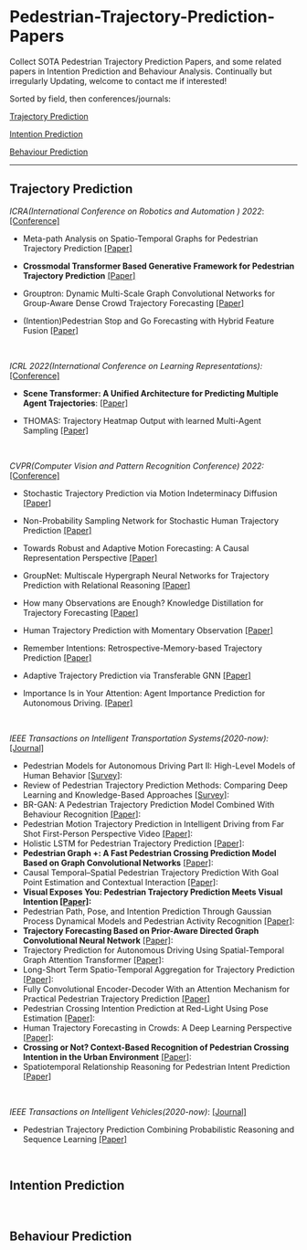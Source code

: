 # Pedestrian-Trajectory-Prediction-Papers

Collect SOTA Pedestrian Trajectory Prediction Papers, and some related papers in Intention Prediction and Behaviour Analysis. Continually but irregularly Updating, welcome to contact me if interested!



Sorted by field, then conferences/journals:

[Trajectory Prediction](#Trajectory-Prediction) 

[Intention Prediction](#Intention-Prediction)

[Behaviour Prediction](#Behaviour-Prediction)

***

## Trajectory Prediction

*ICRA(International Conference on Robotics and Automation ) 2022*: [[Conference]](https://ieeexplore.ieee.org/xpl/conhome/9811522/proceeding)

- Meta-path Analysis on Spatio-Temporal Graphs for Pedestrian Trajectory Prediction [[Paper]](https://ieeexplore.ieee.org/document/9811632)

- **Crossmodal Transformer Based Generative Framework for Pedestrian Trajectory Prediction**  [[Paper]](https://ieeexplore.ieee.org/document/9812226)

- Grouptron: Dynamic Multi-Scale Graph Convolutional Networks for Group-Aware Dense Crowd Trajectory Forecasting [[Paper]](https://ieeexplore.ieee.org/document/9811585) 

- (Intention)Pedestrian Stop and Go Forecasting with Hybrid Feature Fusion [[Paper]](https://ieeexplore.ieee.org/document/9811664) 

  <br/>

*ICRL 2022(International Conference on Learning Representations):* [[Conference]](https://openreview.net/group?id=ICLR.cc/2022/Conference)

- **Scene Transformer: A Unified Architecture for Predicting Multiple Agent Trajectories**: [[Paper]](https://openreview.net/pdf?id=Wm3EA5OlHsG)

- THOMAS: Trajectory Heatmap Output with learned Multi-Agent Sampling [[Paper]](https://openreview.net/pdf?id=Wm3EA5OlHsG)

  <br/>

*CVPR(Computer Vision and Pattern Recognition Conference) 2022:* [[Conference]](https://cvpr2022.thecvf.com/)

- Stochastic Trajectory Prediction via Motion Indeterminacy Diffusion [[Paper]](https://openaccess.thecvf.com/content/CVPR2022/papers/Gu_Stochastic_Trajectory_Prediction_via_Motion_Indeterminacy_Diffusion_CVPR_2022_paper.pdf)

- Non-Probability Sampling Network for Stochastic Human Trajectory Prediction [[Paper]](https://openaccess.thecvf.com/content/CVPR2022/papers/Bae_Non-Probability_Sampling_Network_for_Stochastic_Human_Trajectory_Prediction_CVPR_2022_paper.pdf)

- Towards Robust and Adaptive Motion Forecasting: A Causal Representation Perspective [[Paper]](https://openaccess.thecvf.com/content/CVPR2022/papers/Liu_Towards_Robust_and_Adaptive_Motion_Forecasting_A_Causal_Representation_Perspective_CVPR_2022_paper.pdf)

- GroupNet: Multiscale Hypergraph Neural Networks for Trajectory Prediction with Relational Reasoning [[Paper]](https://openaccess.thecvf.com/content/CVPR2022/papers/Xu_GroupNet_Multiscale_Hypergraph_Neural_Networks_for_Trajectory_Prediction_With_Relational_CVPR_2022_paper.pdf)

- How many Observations are Enough? Knowledge Distillation for Trajectory Forecasting [[Paper]](https://openaccess.thecvf.com/content/CVPR2022/papers/Monti_How_Many_Observations_Are_Enough_Knowledge_Distillation_for_Trajectory_Forecasting_CVPR_2022_paper.pdf)
- Human Trajectory Prediction with Momentary Observation [[Paper]](https://openaccess.thecvf.com/content/CVPR2022/papers/Sun_Human_Trajectory_Prediction_With_Momentary_Observation_CVPR_2022_paper.pdf)
- Remember Intentions: Retrospective-Memory-based Trajectory Prediction [[Paper]](https://openaccess.thecvf.com/content/CVPR2022/papers/Xu_Remember_Intentions_Retrospective-Memory-Based_Trajectory_Prediction_CVPR_2022_paper.pdf)
- Adaptive Trajectory Prediction via Transferable GNN [[Paper]](https://openaccess.thecvf.com/content/CVPR2022/papers/Xu_Adaptive_Trajectory_Prediction_via_Transferable_GNN_CVPR_2022_paper.pdf)
- Importance Is in Your Attention: Agent Importance Prediction for Autonomous Driving. [[Paper]](https://openaccess.thecvf.com/content/CVPR2022W/Precognition/papers/Hazard_Importance_Is_in_Your_Attention_Agent_Importance_Prediction_for_Autonomous_CVPRW_2022_paper.pdf)

<br/>

*IEEE Transactions on Intelligent Transportation Systems(2020-now):*  [[Journal]](https://ieeexplore.ieee.org/xpl/RecentIssue.jsp?punumber=6979)

- Pedestrian Models for Autonomous Driving Part II: High-Level Models of Human Behavior [[Survey]](https://ieeexplore.ieee.org/document/9151337):
- Review of Pedestrian Trajectory Prediction Methods: Comparing Deep Learning and Knowledge-Based Approaches [[Survey]](https://ieeexplore.ieee.org/document/9899358):
- BR-GAN: A Pedestrian Trajectory Prediction Model Combined With Behaviour Recognition [[Paper]](https://ieeexplore.ieee.org/document/9851641):
- Pedestrian Motion Trajectory Prediction in Intelligent Driving from Far Shot First-Person Perspective Video [[Paper]](https://ieeexplore.ieee.org/document/9340008):
- Holistic LSTM for Pedestrian Trajectory Prediction [[Paper]](https://ieeexplore.ieee.org/document/9361440):
- **Pedestrian Graph +: A Fast Pedestrian Crossing Prediction Model Based on Graph Convolutional Networks** [[Paper]](https://ieeexplore.ieee.org/document/9774877): 
- Causal Temporal–Spatial Pedestrian Trajectory Prediction With Goal Point Estimation and Contextual Interaction [[Paper]](https://ieeexplore.ieee.org/document/9896809): 
- **Visual Exposes You: Pedestrian Trajectory Prediction Meets Visual Intention [[Paper]](https://ieeexplore.ieee.org/document/10103218):** 		
- Pedestrian Path, Pose, and Intention Prediction Through Gaussian Process Dynamical Models and Pedestrian Activity Recognition [[Paper]](https://ieeexplore.ieee.org/document/8370119):
- **Trajectory Forecasting Based on Prior-Aware Directed Graph Convolutional Neural Network** [[Paper]](https://ieeexplore.ieee.org/document/9686621):
- Trajectory Prediction for Autonomous Driving Using Spatial-Temporal Graph Attention Transformer [[Paper]](https://ieeexplore.ieee.org/document/9768029):
- Long-Short Term Spatio-Temporal Aggregation for Trajectory Prediction [[Paper]](https://ieeexplore.ieee.org/document/10018105):
- Fully Convolutional Encoder-Decoder With an Attention Mechanism for Practical Pedestrian Trajectory Prediction [[Paper]](https://ieeexplore.ieee.org/document/9768201)
- Pedestrian Crossing Intention Prediction at Red-Light Using Pose Estimation [[Paper]](https://ieeexplore.ieee.org/document/9423518):
- Human Trajectory Forecasting in Crowds: A Deep Learning Perspective [[Paper]](https://ieeexplore.ieee.org/document/9408398):
- **Crossing or Not? Context-Based Recognition of Pedestrian Crossing Intention in the Urban Environment** [[Paper]](https://ieeexplore.ieee.org/document/9345505):
- Spatiotemporal Relationship Reasoning for Pedestrian Intent Prediction [[Paper]](https://arxiv.org/pdf/2002.08945.pdf)

<br/>

*IEEE Transactions on Intelligent Vehicles(2020-now)*:  [[Journal]](https://ieeexplore.ieee.org/xpl/RecentIssue.jsp?punumber=7274857)

- Pedestrian Trajectory Prediction Combining Probabilistic Reasoning and Sequence Learning [[Paper]](https://ieeexplore.ieee.org/document/8957246)

<br/>

## Intention Prediction

<br/>

## Behaviour Prediction

